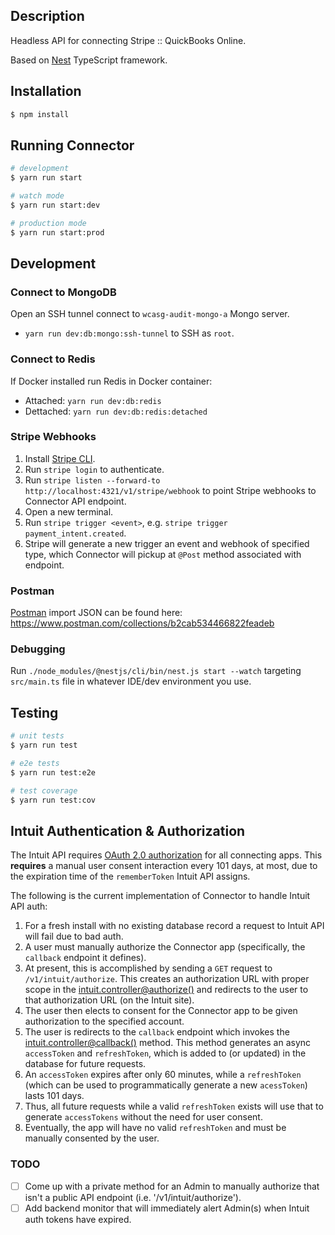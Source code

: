 ## Description

Headless API for connecting Stripe :: QuickBooks Online.

Based on [Nest](https://github.com/nestjs/nest) TypeScript framework.

## Installation

```bash
$ npm install
```

## Running Connector

```bash
# development
$ yarn run start

# watch mode
$ yarn run start:dev

# production mode
$ yarn run start:prod
```

## Development

### Connect to MongoDB

Open an SSH tunnel connect to `wcasg-audit-mongo-a` Mongo server.
  - `yarn run dev:db:mongo:ssh-tunnel` to SSH as `root`.

### Connect to Redis

If Docker installed run Redis in Docker container:
- Attached: `yarn run dev:db:redis`
- Dettached: `yarn run dev:db:redis:detached`

### Stripe Webhooks

1. Install [Stripe CLI](https://stripe.com/docs/stripe-cli).
2. Run `stripe login` to authenticate.
3. Run `stripe listen --forward-to http://localhost:4321/v1/stripe/webhook` to point Stripe webhooks to Connector API endpoint.
4. Open a new terminal.
5. Run `stripe trigger <event>`, e.g. `stripe trigger payment_intent.created`.
6. Stripe will generate a new trigger an event and webhook of specified type, which Connector will pickup at `@Post` method associated with endpoint.

### Postman

[Postman](https://www.postman.com/) import JSON can be found here: https://www.postman.com/collections/b2cab534466822feadeb

### Debugging

Run `./node_modules/@nestjs/cli/bin/nest.js start --watch` targeting `src/main.ts` file in whatever IDE/dev environment you use.

## Testing

```bash
# unit tests
$ yarn run test

# e2e tests
$ yarn run test:e2e

# test coverage
$ yarn run test:cov
```

## Intuit Authentication & Authorization

The Intuit API requires [OAuth 2.0 authorization](https://developer.intuit.com/app/developer/qbo/docs/develop/authentication-and-authorization) for all connecting apps.  This **requires** a manual user consent interaction every 101 days, at most, due to the expiration time of the `rememberToken` Intuit API assigns.

The following is the current implementation of Connector to handle Intuit API auth:

1. For a fresh install with no existing database record a request to Intuit API will fail due to bad auth.
2. A user must manually authorize the Connector app (specifically, the `callback` endpoint it defines).
3. At present, this is accomplished by sending a `GET` request to `/v1/intuit/authorize`.  This creates an authorization URL with proper scope in the [intuit.controller@authorize()](src/intuit/intuit.controller.ts#L42) and redirects to the user to that authorization URL (on the Intuit site).
4. The user then elects to consent for the Connector app to be given authorization to the specified account.
5. The user is redirects to the `callback` endpoint which invokes the [intuit.controller@callback()](src/intuit/intuit.controller.ts#L63) method.  This method generates an async `accessToken` and `refreshToken`, which is added to (or updated) in the database for future requests.
6. An `accessToken` expires after only 60 minutes, while a `refreshToken` (which can be used to programmatically generate a new `acessToken`) lasts 101 days.
7. Thus, all future requests while a valid `refreshToken` exists will use that to generate `accessTokens` without the need for user consent.
8. Eventually, the app will have no valid `refreshToken` and must be manually consented by the user.

### TODO

- [ ] Come up with a private method for an Admin to manually authorize that isn't a public API endpoint (i.e. '/v1/intuit/authorize').
- [ ] Add backend monitor that will immediately alert Admin(s) when Intuit auth tokens have expired.
